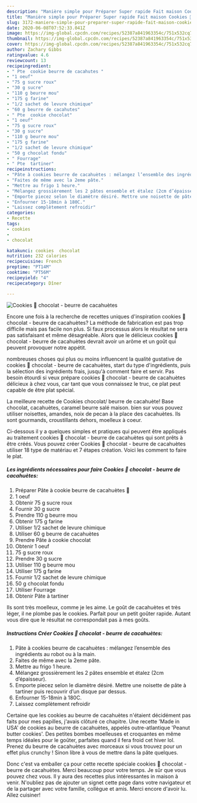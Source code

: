 ```yaml
---
description: "Manière simple pour Préparer Super rapide Fait maison Cookies 🍪 chocolat - beurre de cacahuètes"
title: "Manière simple pour Préparer Super rapide Fait maison Cookies 🍪 chocolat - beurre de cacahuètes"
slug: 3172-maniere-simple-pour-preparer-super-rapide-fait-maison-cookies-chocolat-beurre-de-cacahuetes
date: 2020-06-08T07:52:33.041Z
image: https://img-global.cpcdn.com/recipes/52387a841963354c/751x532cq70/cookies-🍪-chocolat-beurre-de-cacahuetes-photo-principale-de-la-recette.jpg
thumbnail: https://img-global.cpcdn.com/recipes/52387a841963354c/751x532cq70/cookies-🍪-chocolat-beurre-de-cacahuetes-photo-principale-de-la-recette.jpg
cover: https://img-global.cpcdn.com/recipes/52387a841963354c/751x532cq70/cookies-🍪-chocolat-beurre-de-cacahuetes-photo-principale-de-la-recette.jpg
author: Zachary Gibbs
ratingvalue: 4.6
reviewcount: 13
recipeingredient:
- " Pte  cookie beurre de cacahutes "
- "1 oeuf"
- "75 g sucre roux"
- "30 g sucre"
- "110 g beurre mou"
- "175 g farine"
- "1/2 sachet de levure chimique"
- "60 g beurre de cacahutes"
- " Pte  cookie chocolat"
- "1 oeuf"
- "75 g sucre roux"
- "30 g sucre"
- "110 g beurre mou"
- "175 g farine"
- "1/2 sachet de levure chimique"
- "50 g chocolat fondu"
- " Fourrage"
- " Pte  tartiner"
recipeinstructions:
- "Pâte à cookies beurre de cacahuètes : mélangez l’ensemble des ingrédients au robot ou à la main."
- "Faites de même avec la 2eme pâte."
- "Mettre au frigo 1 heure."
- "Mélangez grossièrement les 2 pâtes ensemble et étalez (2cm d’épaisseur)."
- "Emporte piecez selon le diamètre désiré. Mettre une noisette de pâte à tartiner puis recouvrir d’un disque par dessus."
- "Enfourner 15-18min à 180C."
- "Laissez complètement refroidir"
categories:
- Recette
tags:
- cookies
- 
- chocolat

katakunci: cookies  chocolat 
nutrition: 232 calories
recipecuisine: French
preptime: "PT14M"
cooktime: "PT56M"
recipeyield: "4"
recipecategory: Dîner

---
```



![Cookies 🍪 chocolat - beurre de cacahuètes](https://img-global.cpcdn.com/recipes/52387a841963354c/751x532cq70/cookies-🍪-chocolat-beurre-de-cacahuetes-photo-principale-de-la-recette.jpg)

Encore une fois à la recherche de recettes uniques d'inspiration cookies 🍪 chocolat - beurre de cacahuètes? La méthode de fabrication est pas trop difficile mais pas facile non plus. Si faux processus alors le résultat ne sera pas satisfaisant et même désagréable. Alors que le délicieux cookies 🍪 chocolat - beurre de cacahuètes devrait avoir un arôme et un goût qui peuvent provoquer notre appétit.

nombreuses choses qui plus ou moins influencent la qualité gustative de cookies 🍪 chocolat - beurre de cacahuètes, start du type d'ingrédients, puis la sélection des ingrédients frais, jusqu'à comment faire et servir. Pas besoin étourdi si veux prépare cookies 🍪 chocolat - beurre de cacahuètes délicieux à chez vous, car tant que vous connaissez le truc, ce plat peut capable de être plat spécial.

La meilleure recette de Cookies chocolat/ beurre de cacahuète! Base chocolat, cacahuètes, caramel beurre salé maison. bien sur vous pouvez utiliser noisettes, amandes, noix de pecan à la place des cacahuètes. Ils sont gourmands, croustillants dehors, moelleux à coeur.


Ci-dessous il y a quelques simples et pratiques qui peuvent être appliqués au traitement cookies 🍪 chocolat - beurre de cacahuètes qui sont prêts à être créés. Vous pouvez créer Cookies 🍪 chocolat - beurre de cacahuètes utiliser 18 type de matériau et 7 étapes création. Voici les comment to faire le plat.

<!--inarticleads1-->

##### Les ingrédients nécessaires pour faire Cookies 🍪 chocolat - beurre de cacahuètes:

1. Préparer  Pâte à cookie beurre de cacahuètes 🥜
1.  1 oeuf
1. Obtenir 75 g sucre roux
1. Fournir 30 g sucre
1. Prendre 110 g beurre mou
1. Obtenir 175 g farine
1. Utiliser 1/2 sachet de levure chimique
1. Utiliser 60 g beurre de cacahuètes
1. Prendre  Pâte à cookie chocolat
1. Obtenir 1 oeuf
1.  75 g sucre roux
1. Prendre 30 g sucre
1. Utiliser 110 g beurre mou
1. Utiliser 175 g farine
1. Fournir 1/2 sachet de levure chimique
1.  50 g chocolat fondu
1. Utiliser  Fourrage
1. Obtenir  Pâte à tartiner


Ils sont très moelleux, comme je les aime. Le goût de cacahuètes et très léger, il ne plombe pas le cookies. Parfait pour un petit goûter rapide. Autant vous dire que le résultat ne correspondait pas à mes goûts. 

<!--inarticleads2-->

##### Instructions Créer Cookies 🍪 chocolat - beurre de cacahuètes:

1. Pâte à cookies beurre de cacahuètes : mélangez l’ensemble des ingrédients au robot ou à la main.
1. Faites de même avec la 2eme pâte.
1. Mettre au frigo 1 heure.
1. Mélangez grossièrement les 2 pâtes ensemble et étalez (2cm d’épaisseur).
1. Emporte piecez selon le diamètre désiré. Mettre une noisette de pâte à tartiner puis recouvrir d’un disque par dessus.
1. Enfourner 15-18min à 180C.
1. Laissez complètement refroidir


Certaine que les cookies au beurre de cacahuètes n&#39;étaient décidément pas faits pour mes papilles, j&#39;avais clôturé ce chapitre. Une recette &#39;Made in USA&#39; de cookies au beurre de cacahuètes, appelés outre-atlantique &#39;Peanut butter cookies&#39;. Des petites bombes moelleuses et croquantes en même temps idéales pour le goûter, parfaites quand il fera froid cet hiver lol. Prenez du beurre de cacahuètes avec morceaux si vous trouvez pour un effet plus crunchy ! Sinon libre à vous de mettre dans la pâte quelques. 


Donc c'est va emballer ça pour cette recette spéciale cookies 🍪 chocolat - beurre de cacahuètes. Merci beaucoup pour votre temps. Je sûr que vous pouvez chez vous. Il y aura des recettes plus  intéressantes in maison à venir. N'oubliez pas de ajouter un signet cette page dans votre navigateur et de la partager avec votre famille, collègue et amis. Merci encore d'avoir lu. Allez cuisiner!
